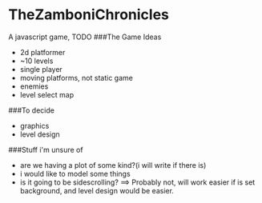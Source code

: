 # TheZamboniChronicles
A javascript game, TODO
###The Game Ideas
- 2d platformer
- ~10 levels
- single player
- moving platforms, not static game
- enemies
- level select map

###To decide
- graphics
- level design

###Stuff i'm unsure of
- are we having a plot of some kind?(i will write if there is)
- i would like to model some things
- is it going to be sidescrolling? ==> Probably not, will work easier if is set background, and level design would be easier.